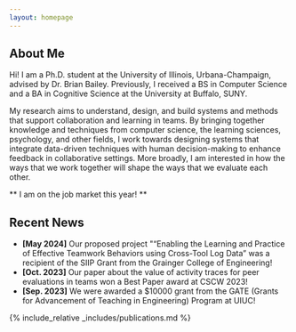 ```yaml
---
layout: homepage
---
```


## About Me

Hi! I am a Ph.D. student at the University of Illinois, Urbana-Champaign, advised by Dr. Brian Bailey. Previously, I received a BS in Computer Science and a BA in Cognitive Science at the University at Buffalo, SUNY.

<!-- ## Research Interests -->

My research aims to understand, design, and build systems and methods that support collaboration and learning in teams. By bringing together knowledge and techniques from computer science, the learning sciences, psychology, and other fields, I work towards designing systems that integrate data-driven techniques with human decision-making to enhance feedback in collaborative settings. More broadly, I am interested in how the ways that we work together will shape the ways that we evaluate each other.

** I am on the job market this year! ** 

## Recent News
- **[May 2024]** Our proposed project "“Enabling the Learning and Practice of Effective Teamwork Behaviors using Cross-Tool Log Data” was a recipient of the SIIP Grant from the Grainger College of Engineering!
- **[Oct. 2023]** Our paper about the value of activity traces for peer evaluations in teams won a Best Paper award at CSCW 2023!
- **[Sep. 2023]** We were awarded a $10000 grant from the GATE (Grants for Advancement of Teaching in Engineering) Program at UIUC!

{% include_relative _includes/publications.md %}